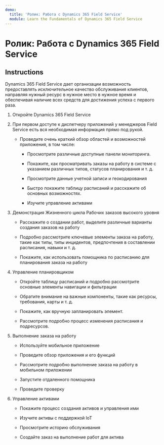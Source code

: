 ```yaml
---
demo:
  title: 'Ролик: Работа с Dynamics 365 Field Service'
  module: Learn the Fundamentals of Dynamics 365 Field Service
---
```


# Ролик: Работа с Dynamics 365 Field Service

## Instructions

Dynamics 365 Field Service дает организации возможность предоставлять исключительное качество обслуживания клиентов, направляя нужный ресурс в нужное место в нужное время и обеспечивая наличие всех средств для достижения успеха с первого раза.

1. Откройте Dynamics 365 Field Service 

2. При первом доступе к диспетчеру приложений у менеджеров Field Service есть вся необходимая информация прямо под рукой. 

    - Проведите очень краткий обзор областей и возможностей приложения, в том числе: 

        - Просмотрите различные доступные панели мониторинга. 

        - Покажите, как просматривать заказы на работу в системе с указанием различных типов, статусов планирования и т. д. 

        - Просмотрите данные учетной записи и геокодирования

        - Быстро покажите таблицу расписаний и расскажите об основных возможностях. 

        - Изучите управление активами

3. Демонстрация Жизненного цикла Рабочих заказов высокого уровня

    - Расскажите о создании работ, выделите различные варианты создания заказов на работу

    - Подробно рассмотрите ключевые элементы заказа на работу, такие как типы, типы инцидентов, предпочтения в составлении расписания, навыки и т. д.

    - Покажите, как использовать помощника по расписанию для планирования заказа на работу

4. Управление планировщиком 

    - Откройте таблицу расписаний и подробно рассмотрите основные элементы навигации и фильтрации

    - Обратите внимание на важные компоненты, такие как ресурсы, требования, карты и т. д. 

    - Покажите, как вручную запланировать элемент. 

    - Рассмотрите подробно процесс изменения расписания и подресурсов. 

5. Выполнение заказа на работу 

    - Используйте мобильное приложение 

    - Проведите обзор приложения и его функций

    - Рассмотрите подробно выполнение заказа на работу в мобильном приложении

    - Запустите отдаленного помощника

    - Проведите проверку

6. Управление активами

    - Покажите процесс создания активов и управления ими

    - Изучите активы с поддержкой IoT

    - Просмотрите историю обслуживания

    - Создайте заказ на выполнение работ для актива


